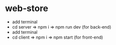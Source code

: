 # web-store

- add terminal
- cd server => npm i => npm run dev (for back-end)
- add terminal
- cd client => npm i => npm start (for front-end)
